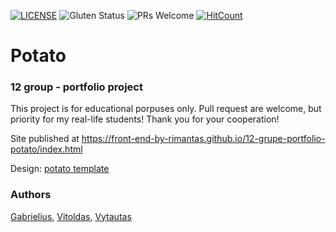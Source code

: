 [![LICENSE](https://img.shields.io/badge/license-MIT-blue.svg?style=flat-square)](https://github.com/belauzas/HTML5-website-template/blob/master/LICENSE.md)
![Gluten Status](https://img.shields.io/badge/Gluten-Free-green.svg)
![PRs Welcome](https://img.shields.io/badge/PRs-welcome-brightgreen.svg)
[![HitCount](http://hits.dwyl.com/front-end-by-rimantas/12-grupe-portfolio-potato.svg)](http://hits.dwyl.com/front-end-by-rimantas/12-grupe-portfolio-potato)

# Potato

### 12 group - portfolio project

This project is for educational porpuses only. Pull request are welcome, but priority for my real-life students! Thank you for your cooperation!

Site published at https://front-end-by-rimantas.github.io/12-grupe-portfolio-potato/index.html

Design: [potato template](https://www.themetrading.net/html/potato/design-1/index.html)

### Authors

[Gabrielius](https://github.com/Gabrieliusv), [Vitoldas](https://github.com/Vito-lab), [Vytautas](https://github.com/varveklis6)
